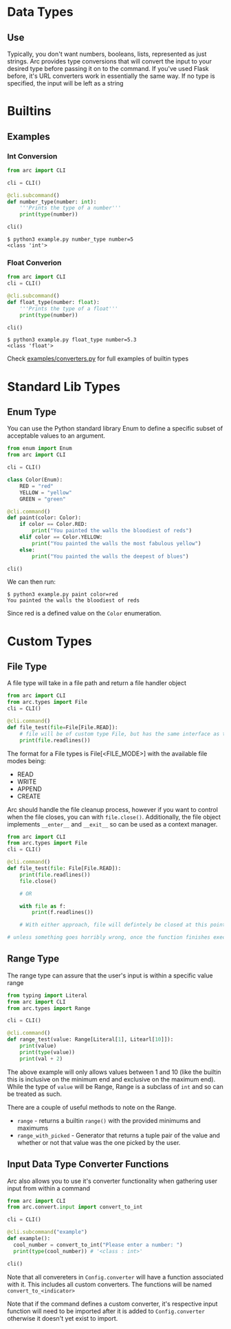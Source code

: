 # Data Types

## Use
Typically, you don't want numbers, booleans, lists, represented as just strings. Arc provides type conversions that will convert the input to your desired type before passing it on to the command. If you've used Flask before, it's URL converters work in essentially the same way. If no type is specified, the input will be left as a string


# Builtins

## Examples
### Int Conversion
```py
from arc import CLI

cli = CLI()

@cli.subcommand()
def number_type(number: int):
    '''Prints the type of a number'''
    print(type(number))

cli()
```

```out
$ python3 example.py number_type number=5
<class 'int'>
```

### Float Converion
```py
from arc import CLI
cli = CLI()

@cli.subcommand()
def float_type(number: float):
    '''Prints the type of a float'''
    print(type(number))

cli()
```

```out
$ python3 example.py float_type number=5.3
<class 'float'>
```
Check [examples/converters.py](/examples/converters.py) for full examples of builtin types

# Standard Lib Types
## Enum Type
You can use the Python standard library Enum to define a specific subset of acceptable values to an argument.
```py
from enum import Enum
from arc import CLI

cli = CLI()

class Color(Enum):
    RED = "red"
    YELLOW = "yellow"
    GREEN = "green"

@cli.command()
def paint(color: Color):
    if color == Color.RED:
        print("You painted the walls the bloodiest of reds")
    elif color == Color.YELLOW:
        print("You painted the walls the most fabulous yellow")
    else:
        print("You painted the walls the deepest of blues")

cli()
```

We can then run:
```out
$ python3 example.py paint color=red
You painted the walls the bloodiest of reds
```
Since red is a defined value on the `Color` enumeration.

# Custom Types
## File Type
A file type will take in a file path and return a file handler object
```py x
from arc import CLI
from arc.types import File
cli = CLI()

@cli.command()
def file_test(file=File[File.READ]):
    # file will be of custom type File, but has the same interface as the TextIOWrapper returned by open()
    print(file.readlines())
```
The format for a File types is File[<FILE_MODE>] with the available file modes being:
  - READ
  - WRITE
  - APPEND
  - CREATE

Arc should handle the file cleanup process, however if you want to control when the file closes, you can with `file.close()`. Additionally, the file object implements `__enter__` and `__exit__` so can be used as a context manager.
```py
from arc import CLI
from arc.types import File
cli = CLI()

@cli.command()
def file_test(file: File[File.READ]):
    print(file.readlines())
    file.close()

    # OR

    with file as f:
        print(f.readlines())

    # With either approach, file will defintely be closed at this point

# unless something goes horribly wrong, once the function finishes execution ARC will close the file for you though.
```


## Range Type
The range type can assure that the user's input is within a specific value range
```py
from typing import Literal
from arc import CLI
from arc.types import Range

cli = CLI()

@cli.command()
def range_test(value: Range[Literal[1], Litearl[10]]):
    print(value)
    print(type(value))
    print(val + 2)
```
The above example will only allows values between 1 and 10 (like the builtin this is inclusive on the minimum end and exclusive on the maximum end). While the type of `value` will be Range, Range is a subclass of `int` and so can be treated as such.

There are a couple of useful methods to note on the Range.
- `range` - returns a builtin `range()` with the provided minimums and maximums
- `range_with_picked` - Generator that returns a tuple pair of the value and whether or not that value was the one picked by the user.



## Input Data Type Converter Functions
Arc also allows you to use it's converter functionality when gathering user input from within a command
```py
from arc import CLI
from arc.convert.input import convert_to_int

cli = CLI()

@cli.subcommand("example")
def example():
  cool_number = convert_to_int("Please enter a number: ")
  print(type(cool_number)) # '<class : int>'

cli()
```
Note that all convereters in `Config.converter` will have a function associated with it. This includes all custom converters. The functions will be named `convert_to_<indicator>`

Note that if the command defines a custom converter, it's respective input function will need to be imported after it is added to `Config.converter` otherwise it doesn't yet exist to import.